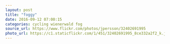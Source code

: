 ```yaml
---
layout: post
title: "foggy"
date: 2016-09-12 07:00:15
categories: cycling wienerwald fog
source_url: https://www.flickr.com/photos/jpersson/32402691995
photo_url: https://c1.staticflickr.com/1/451/32402691995_8ce332a2f2_k.jpg
---
```

